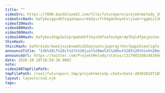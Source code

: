 ```yaml
---
title: ""
videoSrc: https://f000.backblazeb2.com/file/futureporn/projektmelody_2020-10-18_18-58-37.mkv
videoSrcHash: bafybeiggv4b7xyq2napssrkkdyvrfrh4g4vhoyetxrjxwkrrggmizi3biq?filename=projektmelody-chaturbate-20201018T185938Z-source.mp4
video720Hash: 
video480Hash: 
video360Hash: 
video240Hash: bafybeid3qp2w2zprpwbohhfikyx5dfnafox5gkr4p7bql4fpejpznseiba?filename=projektmelody-chaturbate-20201018T185938Z-240p.mp4
thinHash: 
thiccHash: bafkreidsrbwozjxzybvwm3s2b5oyjwzncjpqorqjrhnc7pqpzkieelsgfa?filename=20201018T185938Z-thicc.jpg
announceTitle: "Idk%20if%20it%27s%20just%20me%2C%20but%20I%20think%20my%20ass%20looks%20bigger%20today%20%28and%20don%27t%20you%20say%20otherwise%29"
announceUrl: https://twitter.com/ProjektMelody/status/1317903180148166657
date: 2020-10-18T18:59:38.000Z
note: 
video240TmpFilePath: 
tmpFilePath: /root/futureporn_tmp/projektmelody-chaturbate-20201018T185938Z-source.mp4
layout: layouts/vod.njk
tags:
---
```

